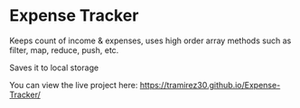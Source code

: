 # Expense Tracker

Keeps count of income & expenses, uses high order array methods such as filter, map, reduce, push, etc.

Saves it to local storage

You can view the live project here:
https://tramirez30.github.io/Expense-Tracker/